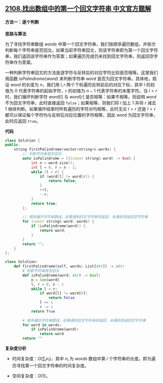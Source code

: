 ## [2108.找出数组中的第一个回文字符串 中文官方题解](https://leetcode.cn/problems/find-first-palindromic-string-in-the-array/solutions/100000/zhao-chu-shu-zu-zhong-de-di-yi-ge-hui-we-mo3m)

#### 方法一：逐个判断

**思路与算法**

为了寻找字符串数组 $\textit{words}$ 中第一个回文字符串，我们按顺序遍历数组，并依次判断每个字符串是否回文。如果当前字符串回文，则该字符串即为第一个回文字符串，我们返回该字符串作为答案；如果遍历完成仍未找到回文字符串，则返回空字符串作为答案。

一种判断字符串回文的方法是逐字符与反转后的对应字符比较是否相等。这里我们用函数 $\textit{isPalindrome}(\textit{word})$ 来判断字符串 $\textit{word}$ 是否为回文字符串。具体地，假设 $\textit{word}$ 的长度为 $n$，我们用 $l, r$ 两个下标遍历反转前后的对应下标，其中 $l$ 的初值为 $0$ 代表字符串的起始字符，$r$ 的初值为 $n - 1$ 代表字符串的末尾字符。当 $l < r$ 时，我们循环判断字符 $\textit{word}[l]$ 与 $\textit{word}[r]$ 是否相等：如果不相等，则说明 $\textit{word}$ 不为回文字符串，此时直接返回 $\texttt{false}$；如果相等，则我们将 $l$ 加上 $1$ 并将 $r$ 减去 $1$ 继续判断。如果循环结束时所有遍历的字符对均相等，此时无论 $l = r$ 还是 $l > r$ 都可以保证每个字符均与反转后对应位置的字符相等，因此 $\textit{word}$ 为回文字符串，此时应返回 $\texttt{true}$。


**代码**

```C++ [sol1-C++]
class Solution {
public:
    string firstPalindrome(vector<string>& words) {
        // 判断字符串是否回文
        auto isPalindrome = [](const string& word) -> bool {
            int n = word.size();
            int l = 0, r = n - 1;
            while (l < r) {
                if (word[l] != word[r]) {
                    return false;
                }
                ++l;
                --r;
            }
            return true;
        };
        
        // 顺序遍历字符串数组，如果遇到回文字符串则返回，未遇到则返回空字符串
        for (const string& word: words) {
            if (isPalindrome(word)) {
                return word;
            }
        }
        return "";
    }
};
```


```Python [sol1-Python3]
class Solution:
    def firstPalindrome(self, words: List[str]) -> str:
        # 判断字符串是否回文
        def isPalindrome(word: str) -> bool:
            n = len(word)
            l, r = 0, n - 1
            while l < r:
                if word[l] != word[r]:
                    return False
                l += 1
                r -= 1
            return True
        
        # 顺序遍历字符串数组，如果遇到回文字符串则返回，未遇到则返回空字符串
        for word in words:
            if isPalindrome(word):
                return word
        return ""
```


**复杂度分析**

- 时间复杂度：$O(\sum_i n_i)$，其中 $n_i$ 为 $\textit{words}$ 数组中第 $i$ 个字符串的长度。即为遍历寻找第一个回文字符串的时间复杂度。

- 空间复杂度：$O(1)$。